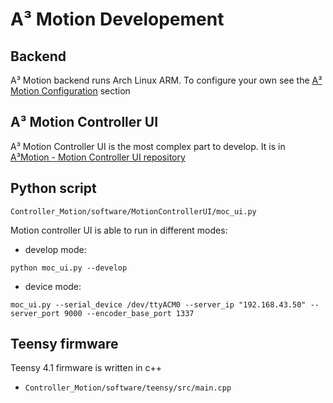 # A³ Motion Developement
## Backend
A³ Motion backend runs Arch Linux ARM. To configure your own see the [A³ Motion Configuration](https://doc.a3-audio.com/configuration/moc.html) section

## A³ Motion Controller UI
A³ Motion Controller UI is the most complex part to develop. It is in [A³Motion - Motion Controller UI repository](https://github.com/ambisonic-audio-adventures/MotionControllerUI)

## Python script
```Controller_Motion/software/MotionControllerUI/moc_ui.py```

Motion controller UI is able to run in different modes:
-  develop mode:
```
python moc_ui.py --develop
```
- device mode:
```
moc_ui.py --serial_device /dev/ttyACM0 --server_ip "192.168.43.50" --server_port 9000 --encoder_base_port 1337
```

## Teensy firmware
Teensy 4.1 firmware is written in c++
- ```Controller_Motion/software/teensy/src/main.cpp```
